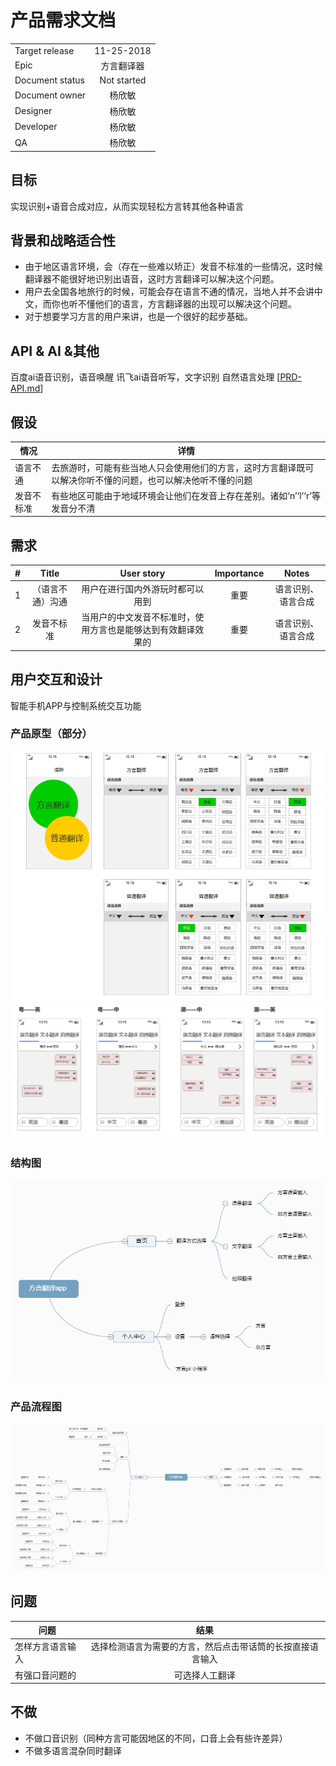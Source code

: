 # 产品需求文档
|       |         |
| ------------- |:-------------:|
| Target release  |11-25-2018|
| Epic      |  方言翻译器     |
| Document status | Not started      |
|Document owner|杨欣敏|
| Designer      | 杨欣敏 |
| Developer      |  杨欣敏    |
| QA |   杨欣敏   |

## 目标
实现识别+语音合成对应，从而实现轻松方言转其他各种语言
## 背景和战略适合性
- 由于地区语言环境，会（存在一些难以矫正）发音不标准的一些情况，这时候翻译器不能很好地识别出语音，这时方言翻译可以解决这个问题。
- 用户去全国各地旅行的时候，可能会存在语言不通的情况，当地人并不会讲中文，而你也听不懂他们的语言，方言翻译器的出现可以解决这个问题。
- 对于想要学习方言的用户来讲，也是一个很好的起步基础。

## API & AI &其他
百度ai语音识别，语音唤醒
讯飞ai语音听写，文字识别
自然语言处理
[[PRD-API.md](PRD-API.md)]

## 假设
情况 | 详情
---|---
语言不通 | 去旅游时，可能有些当地人只会使用他们的方言，这时方言翻译既可以解决你听不懂的问题，也可以解决他听不懂的问题
发音不标准 | 有些地区可能由于地域环境会让他们在发音上存在差别。诸如‘n’‘l’‘r’等发音分不清

## 需求
|    #     |    Title     |       User story     |      Importance     |      Notes     |
| ------------- |:-------------:|:-------------:|:-------------:|:-------------:|
|1       | （语言不通）沟通 | 用户在进行国内外游玩时都可以用到  | 重要 | 语言识别、语言合成|
|2        |发音不标准|当用户的中文发音不标准时，使用方言也是能够达到有效翻译效果的|重要| 语言识别、语言合成|


## 用户交互和设计
智能手机APP与控制系统交互功能

### 产品原型（部分）
![语种](img/语种.png)
![翻译界面](img/翻译界面.png)
### 结构图
![方言翻译结构图](img/方言翻译结构图app.png)
### 产品流程图
![产品流程图](img/方言翻译流程图app.png)

## 问题
|    问题     |       结果    |
| ------------- |:-------------:|
|怎样方言语言输入|选择检测语言为需要的方言，然后点击带话筒的长按直接语言输入|
|有强口音问题的|可选择人工翻译|


## 不做
- 不做口音识别（同种方言可能因地区的不同，口音上会有些许差异）
- 不做多语言混杂同时翻译

